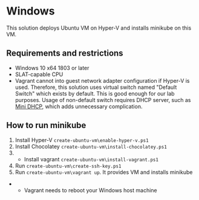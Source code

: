 # Windows

This solution deploys Ubuntu VM on Hyper-V and installs minikube on this VM.

## Requirements and restrictions

* Windows 10 x64 1803 or later
* SLAT-capable CPU
* Vagrant cannot into guest network adapter configuration if Hyper-V is used. Therefore, this solution uses virtual switch named "Default Switch" which exists by default. This is good enough for our lab purposes. Usage of non-default switch requires DHCP server, such as [Mini DHCP](https://www.dhcpserver.de/), which adds unnecessary complication.

## How to run minikube

1. Install Hyper-V `create-ubuntu-vm\enable-hyper-v.ps1`
2. Install Chocolatey `create-ubuntu-vm\install-chocolatey.ps1`
3. * Install vagrant `create-ubuntu-vm\install-vagrant.ps1`
4. Run `create-ubuntu-vm\create-ssh-key.ps1`
5. Run `create-ubuntu-vm\vagrant up`. It provides VM and installs minikube

* - Vagrant needs to reboot your Windows host machine
